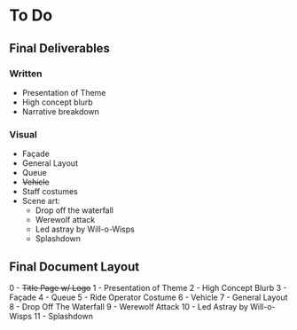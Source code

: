 # To Do

## Final Deliverables

### Written
- Presentation of Theme
- High concept blurb
- Narrative breakdown

### Visual
- Façade
- General Layout
- Queue
- ~~Vehicle~~
- Staff costumes
- Scene art:
  - Drop off the waterfall
  - Werewolf attack
  - Led astray by Will-o-Wisps
  - Splashdown


## Final Document Layout
0 - ~~Title Page w/ Logo~~
1 - Presentation of Theme
2 - High Concept Blurb
3 - Façade
4 - Queue
5 - Ride Operator Costume
6 - Vehicle
7 - General Layout
8 - Drop Off The Waterfall
9 - Werewolf Attack
10 - Led Astray by Will-o-Wisps
11 - Splashdown
